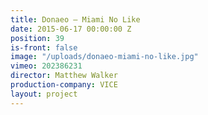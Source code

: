 ```yaml
---
title: Donaeo — Miami No Like
date: 2015-06-17 00:00:00 Z
position: 39
is-front: false
image: "/uploads/donaeo-miami-no-like.jpg"
vimeo: 202386231
director: Matthew Walker
production-company: VICE
layout: project
---
```


